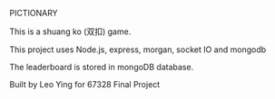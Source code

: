 PICTIONARY

This is a shuang ko (双扣) game.

This project uses Node.js, express, morgan, socket IO and mongodb

The leaderboard is stored in mongoDB database.

Built by Leo Ying for 67328 Final Project
